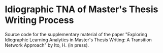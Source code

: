 # Idiographic TNA of Master's Thesis Writing Process

Source code for the supplementary material of the paper "Exploring Idiographic Learning Analytics in Master's Thesis Writing: A Transition Network Approach" by Ito, H. (in press).